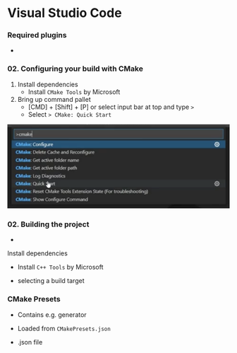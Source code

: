 # Visual Studio Code







### Required plugins



- 



### 02. Configuring your build with CMake

1. Install dependencies
   - Install `CMake Tools` by Microsoft
2. Bring up command pallet
   - [CMD] + [Shift] + [P] or select input bar at top and type `>`
   - Select `> CMake: Quick Start`





![cmake-configure](img/cmake-configure.png)



### 02. Building the project



- 

Install dependencies

- Install `C++ Tools` by Microsoft



- selecting a build target



### CMake Presets

- Contains e.g. generator
- Loaded from `CMakePresets.json`

- .json file





